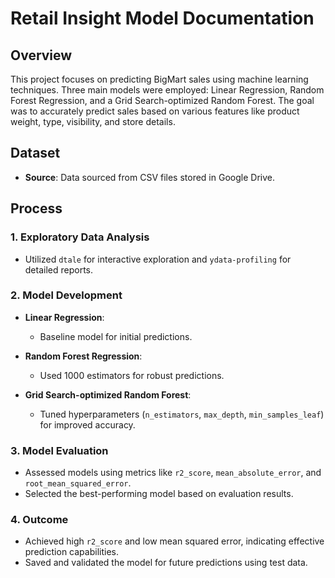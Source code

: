 # Retail Insight Model Documentation

## Overview

This project focuses on predicting BigMart sales using machine learning techniques. Three main models were employed: Linear Regression, Random Forest Regression, and a Grid Search-optimized Random Forest. The goal was to accurately predict sales based on various features like product weight, type, visibility, and store details.

## Dataset

- **Source**: Data sourced from CSV files stored in Google Drive.

## Process

### 1. Exploratory Data Analysis

- Utilized `dtale` for interactive exploration and `ydata-profiling` for detailed reports.

### 2. Model Development

- **Linear Regression**:
  - Baseline model for initial predictions.
  
- **Random Forest Regression**:
  - Used 1000 estimators for robust predictions.
  
- **Grid Search-optimized Random Forest**:
  - Tuned hyperparameters (`n_estimators`, `max_depth`, `min_samples_leaf`) for improved accuracy.

### 3. Model Evaluation

- Assessed models using metrics like `r2_score`, `mean_absolute_error`, and `root_mean_squared_error`.
- Selected the best-performing model based on evaluation results.

### 4. Outcome

- Achieved high `r2_score` and low mean squared error, indicating effective prediction capabilities.
- Saved and validated the model for future predictions using test data.
